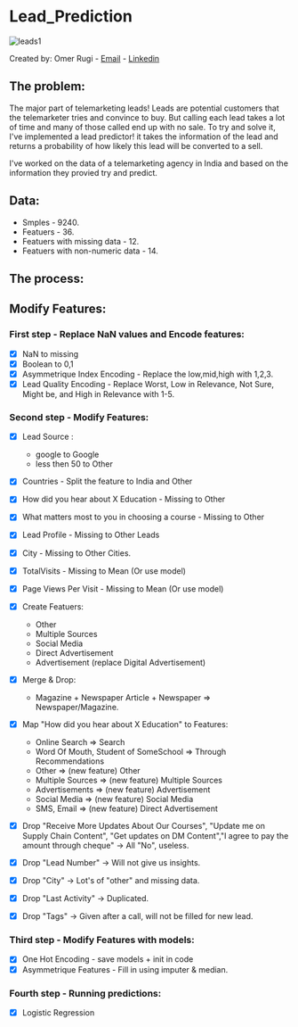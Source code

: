 # Lead_Prediction
![leads1](https://user-images.githubusercontent.com/57361655/187251593-3ab4c36d-5c7c-4c52-9325-7d28f75eed80.jpg)

Created by: Omer Rugi - [Email](mailto:omerihay@gmail.com) - [Linkedin](https://www.linkedin.com/in/omerugi/)

## The problem:
The major part of telemarketing leads!
Leads are potential customers that the telemarketer tries and convince to buy.
But calling each lead takes a lot of time and many of those called end up with no sale.
To try and solve it, I've implemented a lead predictor! it takes the information of the lead and returns a probability of how likely this lead will be converted to a sell.

I've  worked on the data of a telemarketing agency in India and based on the information they provied try and predict. 

## Data:
* Smples - 9240.
* Featuers - 36.
* Featuers with missing data - 12.
* Featuers with non-numeric data - 14.

## The process:

## Modify Features:
### First step - Replace NaN values and Encode features:
- [x] NaN to missing
- [x] Boolean to 0,1
- [x] Asymmetrique Index Encoding - Replace the low,mid,high with 1,2,3.
- [x] Lead Quality Encoding - Replace Worst, Low in Relevance, Not Sure, Might be, and High in Relevance with 1-5.

### Second step - Modify Features:
- [x] Lead Source : 
    - google to Google
    - less then 50 to Other
- [x] Countries - Split the feature to India and Other
- [x] How did you hear about X Education - Missing to Other
- [x] What matters most to you in choosing a course - Missing to Other
- [x] Lead Profile - Missing to Other Leads
- [x] City - Missing to Other Cities.

- [x] TotalVisits - Missing to Mean (Or use model)
- [x] Page Views Per Visit - Missing to Mean (Or use model)
- [x] Create Featuers:
    - Other
    - Multiple Sources
    - Social Media
    - Direct Advertisement
    - Advertisement (replace Digital Advertisement)
- [x] Merge & Drop:
    - Magazine + Newspaper Article + Newspaper => Newspaper/Magazine.
- [x] Map "How did you hear about X Education" to Features:
    - Online Search => Search
    - Word Of Mouth, Student of SomeSchool => Through Recommendations
    - Other => (new feature) Other
    - Multiple Sources => (new feature) Multiple Sources
    - Advertisements => (new feature) Advertisement
    - Social Media => (new feature) Social Media
    - SMS, Email => (new feature) Direct Advertisement
- [x] Drop "Receive More Updates About Our Courses", "Update me on Supply Chain Content", "Get updates on DM Content","I agree to pay the amount through cheque" -> All "No", useless.
- [x] Drop "Lead Number" -> Will not give us insights.
- [x] Drop "City" -> Lot's of "other" and missing data.
- [x] Drop "Last Activity" -> Duplicated.
- [x] Drop "Tags" -> Given after a call, will not be filled for new lead.

### Third step - Modify Features with models:
- [x] One Hot Encoding - save models + init in code
- [x] Asymmetrique Features - Fill in using imputer & median.

### Fourth step - Running predictions:
- [x] Logistic Regression
